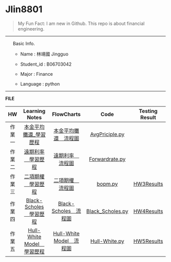 Jlin8801
========

> My Fun Fact: I am new in Github.
> This repo is about financial engineering.
***
<ol>
Basic Info.

* Name : 林靖國 Jingguo

* Student_id : B06703042

* Major : Finance

* Language : python
</ol>

***
**FILE**

|HW         |Learning Notes                |FlowCharts                   |Code                  |Testing Result      |
|:---:      |:---------------------:       |:------------------:         |:---------------:     |:----------:        |
|作業一      |[本金平均攤還_學習歷程][2]        |[本金平均攤還＿流程圖][3]       |[AvgPriciple.py][1]   |
|作業二      |[遠期利率＿學習歷程][5]          |[遠期利率＿流程圖][6]           |[Forwardrate.py][4]   |
|作業三      |[二項期權＿學習歷程][8]          |[二項期權＿流程圖][9]           |[bopm.py][7]          |[HW3Results][14]   |
|作業四      |[Black-Scholes＿學習歷程][10]   |[Black-Scholes＿流程圖][11]   |[Black_Scholes.py][12]|[HW4Results][13]    |
|作業五      |[Hull-White Model＿學習歷程][15]|[Hull-White Model＿流程圖][16]|[Hull-White.py][17]   |[HW5Results][18]    |

[1]: https://github.com/Jlin8801/Financial-engineering/blob/master/作業一/AvgPrinciple.py "AvgPriciple.py"
[2]: https://github.com/Jlin8801/Financial-engineering/blob/master/作業一/本金平均攤還_學習歷程.pdf  "本金平均攤還_學習歷程"
[3]: https://github.com/Jlin8801/Financial-engineering/blob/master/作業一/本金平均攤還＿流程圖.pdf  "本金平均攤還＿流程圖"

[4]: https://github.com/Jlin8801/Financial-engineering/blob/master/作業二/Forwardrate.py "Forwardrate.py"
[5]: https://github.com/Jlin8801/Financial-engineering/blob/master/作業二/遠期利率＿學習歷程.pdf        "遠期利率＿學習歷程"
[6]: https://github.com/Jlin8801/Financial-engineering/blob/master/作業二/遠期利率＿流程圖.pdf        "遠期利率＿流程圖"

[7]: https://github.com/Jlin8801/Financial-engineering/blob/master/作業三/bopm.py "bopm.py"
[8]: https://github.com/Jlin8801/Financial-engineering/blob/master/作業三/二項期權定價模型＿學習歷程.pdf "二項期權＿學期歷程"
[9]: https://github.com/Jlin8801/Financial-engineering/blob/master/作業三/二項期權＿流程圖.pdf "二項期權＿流程圖"
[14]:https://github.com/Jlin8801/Financial-engineering/blob/master/作業三/BOPM%20testing%20result.pdf "HW3Results"

[10]: https://github.com/Jlin8801/Financial-engineering/blob/master/作業四/Black-Scholes%20Model.pdf "Black-Scholes＿學習歷程"
[11]: https://github.com/Jlin8801/Financial-engineering/blob/master/作業四/chartflow_Black_scholes.pdf "Black-Scholes＿流程圖"
[12]: https://github.com/Jlin8801/Financial-engineering/blob/master/作業四/Black_sholes.py "Black_Scholes.py"
[13]: https://github.com/Jlin8801/Financial-engineering/blob/master/作業四/HW4%20test%20result.pdf "HW4Results"

[15]: https://github.com/Jlin8801/Financial-engineering/blob/master/作業五/利率期限結構.pdf "Hull-White Model＿學習歷程"
[16]: https://github.com/Jlin8801/Financial-engineering/blob/master/作業五/chartflow_HW_termStructure.pdf "Hull-White Model＿流程圖"
[17]: https://github.com/Jlin8801/Financial-engineering/blob/master/作業五/H_W_termStructure.py "Hull-White.py"
[18]: https://github.com/Jlin8801/Financial-engineering/blob/master/作業五/HW_MODEL_mc_pricing.pdf "HW5Results"
